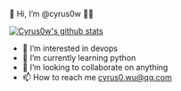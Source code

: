 👋 Hi, I’m @cyrus0w 👱‍♂️

[![Cyrus0w's github stats](https://github-readme-stats.vercel.app/api?username=cyrus0w&count_private=true&show_icons=true&theme=radical)](https://cyrus0w.github.io) 

- 👀 I’m interested in devops
- 🌱 I’m currently learning python
- 💞️ I’m looking to collaborate on anything
- 📫 How to reach me cyrus0.wu@qq.com

<!--
**cyrus0w/cyrus0w** is a ✨ _special_ ✨ repository because its `README.md` (this file) appears on your GitHub profile.

Here are some ideas to get you started:

- 🔭 I’m currently working on ...
- 🌱 I’m currently learning ...
- 👯 I’m looking to collaborate on ...
- 🤔 I’m looking for help with ...
- 💬 Ask me about ...
- 📫 How to reach me: ...
- 😄 Pronouns: ...
- ⚡ Fun fact: ...
-->
